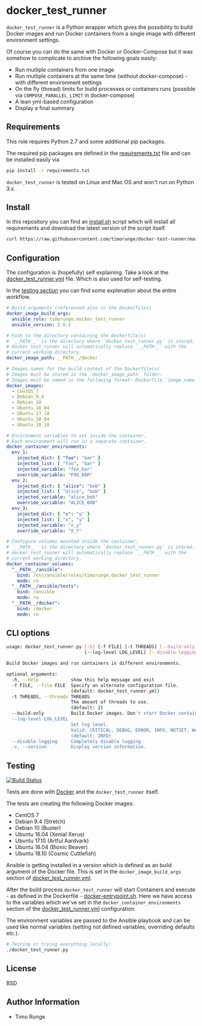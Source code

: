 docker_test_runner
==================

`docker_test_runner` is a Python wrapper which gives the possibility to build
Docker images and run Docker containers from a single image with different
environment settings.

Of course you can do the same with Docker or Docker-Compose but it was somehow
to complicate to archive the following goals easily:

- Run mutliple containers from one image
- Run mutliple containers at the same time (without docker-compose) - with
  different environment settings
- On the fly (thread) limits for build processes or containers runs
  (possible via `COMPOSE_PARALLEL_LIMIT` in docker-compose)
- A lean yml-based configuration
- Display a final summary

Requirements
------------

This role requires Python 2.7 and some additional pip packages.

The required pip packages are defined in the
[requirements.txt](requirements.txt) file and can be installed easily via

```sh
pip install -r requirements.txt
```

`docker_test_runner` is tested on Linux and Mac OS and won't run on Python 3.x.

Install
-------

In this repository you can find an [install.sh](install.sh) script which will
install all requirements and download the latest version of the script itself.

```sh
curl https://raw.githubusercontent.com/timorunge/docker-test-runner/master/install.sh | sh
```

Configuration
-------------

The configuration is (hopefully) self explaining. Take a look at the
[docker_test_runner.yml](docker_test_runner.yml) file. Which is also used
for self-testing.

In the [testing section](#testing) you can find some explenation about
the entire workflow.

```yaml
# Build arguments (referenced also in the Dockerfiles)
docker_image_build_args:
  ansible_role: timorunge.docker_test_runner
  ansible_version: 2.6.2

# Path to the directory containing the Dockerfile(s)
# `__PATH__` is the directory where `docker_test_runner.py` is stored.
# docker_test_runner will automatically replace `__PATH__` with the
# current working directory.
docker_image_path: __PATH__/docker

# Images names for the build context of the Dockerfile(s)
# Images must be stored in the `docker_image_path` folder.
# Images must be named in the following format: Dockerfile_`image_name`.
docker_images:
  - CentOS_7
  - Debian_9_4
  - Debian_10
  - Ubuntu_16_04
  - Ubuntu_17_10
  - Ubuntu_18_04
  - Ubuntu_18_10

# Environment variables to set inside the container.
# Each environment will run in a separate container.
docker_container_environments:
  env_1:
    injected_dict: { "foo": "bar" }
    injected_list: [ "foo", "bar" ]
    injected_variable: "foo_bar"
    override_variable: "FOO_BAR"
  env_2:
    injected_dict: { "alice": "bob" }
    injected_list: [ "alice", "bob" ]
    injected_variable: "alice_bob"
    override_variable: "ALICE_BOB"
  env_3:
    injected_dict: { "x": "y" }
    injected_list: [ "x", "y" ]
    injected_variable: "x_y"
    override_variable: "X_Y"

# Configure volumes mounted inside the container.
# `__PATH__` is the directory where `docker_test_runner.py` is stored.
# docker_test_runner will automatically replace `__PATH__` with the
# current working directory.
docker_container_volumes:
  "__PATH__/ansible":
    bind: /etc/ansible/roles/timorunge.docker_test_runner
    mode: ro
  "__PATH__/ansible/tests":
    bind: /ansible
    mode: rw
  "__PATH__/docker":
    bind: /docker
    mode: ro
```

CLI options
-----------

```sh
usage: docker_test_runner.py [-h] [-f FILE] [-t THREADS] [--build-only]
                             [--log-level LOG_LEVEL] [--disable-logging] [-v]

Build Docker images and run containers in different environments.

optional arguments:
  -h, --help            show this help message and exit
  -f FILE, --file FILE  Specify an alternate configuration file.
                        (default: docker_test_runner.yml)
  -t THREADS, --threads THREADS
                        The amount of threads to use.
                        (default: 2)
  --build-only          Build Docker images. Don't start Docker containers.
  --log-level LOG_LEVEL
                        Set log level.
                        Valid: CRITICAL, DEBUG, ERROR, INFO, NOTSET, WARNING
                        (default: INFO)
  --disable-logging     Completely disable logging.
  -v, --version         Display version information.
```

Testing
-------

[![Build Status](https://travis-ci.org/timorunge/docker-test-runner.svg?branch=master)](https://travis-ci.org/timorunge/docker-test-runner)

Tests are done with [Docker](https://www.docker.com) and
the `docker_test_runner` itself.

The tests are creating the following Docker images:

* CentOS 7
* Debian 9.4 (Stretch)
* Debian 10 (Buster)
* Ubuntu 16.04 (Xenial Xerus)
* Ubuntu 17.10 (Artful Aardvark)
* Ubuntu 18.04 (Bionic Beaver)
* Ubuntu 18.10 (Cosmic Cuttlefish)

Ansible is getting installed in a version which is defined as an build argument
of the Docker file. This is set in the `docker_image_build_args` section of
[docker_test_runner.yml](docker_test_runner.yml).

After the build process `docker_test_runner` will start Containers and execute -
as defined in the Dockerfile -
[docker-entrypoint.sh](docker/docker-entrypoint.sh). Here we have access
to the variables which we've set in the `docker_container_environments` section
of the [docker_test_runner.yml](docker_test_runner.yml) configuration.

The environment variables are passed to the Ansible playbook and can be used
like normal variables (setting not defined variables, overriding defaults etc.).

```sh
# Testing or trying everything locally:
./docker_test_runner.py
```

License
-------
BSD

Author Information
------------------

- Timo Runge
